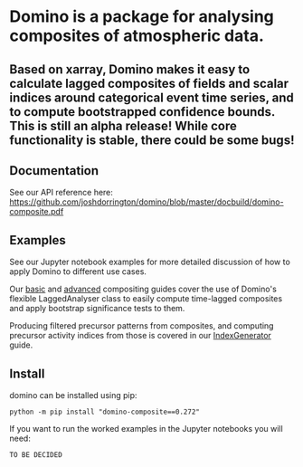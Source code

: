 # Domino is a package for analysing composites of atmospheric data.
## Based on xarray, Domino makes it easy to calculate lagged composites of fields and scalar indices around categorical event time series, and to compute bootstrapped confidence bounds. This is still an alpha release! While core functionality is stable, there could be some bugs!

## Documentation

See our API reference here: https://github.com/joshdorrington/domino/blob/master/docbuild/domino-composite.pdf

## Examples

See our Jupyter notebook examples for more detailed discussion of how to apply Domino to different use cases.

Our [basic](https://github.com/joshdorrington/domino/blob/master/examples/basic_compositing.ipynb) and [advanced](https://github.com/joshdorrington/domino/blob/master/examples/advanced_compositing.ipynb) compositing guides cover the use of Domino's flexible LaggedAnalyser class to easily compute time-lagged composites and apply bootstrap significance tests to them.

Producing filtered precursor patterns from composites, and computing precursor activity indices from those is covered in our [IndexGenerator](https://github.com/joshdorrington/domino/blob/master/examples/precursor_index_computation.ipynb) guide.


## Install

domino can be installed using pip:
```
python -m pip install "domino-composite==0.272"
```
If you want to run the worked examples in the Jupyter notebooks you will need:
```
TO BE DECIDED
```
